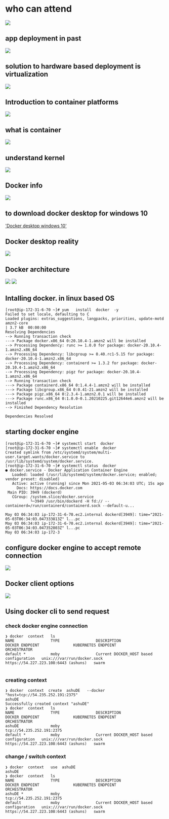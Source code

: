 # who can attend 

<img src="p.png">

## app deployment in past 

<img src="pastapp.png">

## solution to hardware based deployment is virtualization 

<img src="vm.png">

## Introduction to container platforms 

<img src="cre.png">

## what is container 

<img src="cont.png">

## understand  kernel 

<img src="kernel.png">

## Docker info 

<img src="dockerinfo.png">

## to download docker desktop for windows 10 

['Docker desktop windows 10'](https://docs.docker.com/docker-for-windows/install/)

## Docker desktop reality 

<img src="dd.png">


## Docker architecture 

<img src="arch1.png">


<img src="arch2.png">

## Intalling docker. in linux based OS 

```
[root@ip-172-31-6-70 ~]# yum   install  docker  -y
Failed to set locale, defaulting to C
Loaded plugins: extras_suggestions, langpacks, priorities, update-motd
amzn2-core                                                                      | 3.7 kB  00:00:00     
Resolving Dependencies
--> Running transaction check
---> Package docker.x86_64 0:20.10.4-1.amzn2 will be installed
--> Processing Dependency: runc >= 1.0.0 for package: docker-20.10.4-1.amzn2.x86_64
--> Processing Dependency: libcgroup >= 0.40.rc1-5.15 for package: docker-20.10.4-1.amzn2.x86_64
--> Processing Dependency: containerd >= 1.3.2 for package: docker-20.10.4-1.amzn2.x86_64
--> Processing Dependency: pigz for package: docker-20.10.4-1.amzn2.x86_64
--> Running transaction check
---> Package containerd.x86_64 0:1.4.4-1.amzn2 will be installed
---> Package libcgroup.x86_64 0:0.41-21.amzn2 will be installed
---> Package pigz.x86_64 0:2.3.4-1.amzn2.0.1 will be installed
---> Package runc.x86_64 0:1.0.0-0.1.20210225.git12644e6.amzn2 will be installed
--> Finished Dependency Resolution

Dependencies Resolved

```


## starting docker engine 

```
[root@ip-172-31-6-70 ~]# systemctl start  docker 
[root@ip-172-31-6-70 ~]# systemctl enable  docker 
Created symlink from /etc/systemd/system/multi-user.target.wants/docker.service to /usr/lib/systemd/system/docker.service.
[root@ip-172-31-6-70 ~]# systemctl status  docker 
● docker.service - Docker Application Container Engine
   Loaded: loaded (/usr/lib/systemd/system/docker.service; enabled; vendor preset: disabled)
   Active: active (running) since Mon 2021-05-03 06:34:03 UTC; 15s ago
     Docs: https://docs.docker.com
 Main PID: 3949 (dockerd)
   CGroup: /system.slice/docker.service
           └─3949 /usr/bin/dockerd -H fd:// --containerd=/run/containerd/containerd.sock --default-u...

May 03 06:34:03 ip-172-31-6-70.ec2.internal dockerd[3949]: time="2021-05-03T06:34:03.047333813Z" l...pc
May 03 06:34:03 ip-172-31-6-70.ec2.internal dockerd[3949]: time="2021-05-03T06:34:03.047352803Z" l...pc
May 03 06:34:03 ip-172-3

```

## configure docker engine to accept remote connection 

<img src="de.png">

## Docker client options 

<img src="dokcercli.png">

## Using docker cli to send request 

### check docker engine connection 

```
❯ docker  context   ls
NAME                TYPE                DESCRIPTION                               DOCKER ENDPOINT               KUBERNETES ENDPOINT                    ORCHESTRATOR
default *           moby                Current DOCKER_HOST based configuration   unix:///var/run/docker.sock   https://54.227.223.108:6443 (ashuns)   swarm


```

### creating context 

```
❯ docker  context  create  ashuDE   --docker  "host=tcp://54.235.252.191:2375"
ashuDE
Successfully created context "ashuDE"
❯ docker  context   ls
NAME                TYPE                DESCRIPTION                               DOCKER ENDPOINT               KUBERNETES ENDPOINT                    ORCHESTRATOR
ashuDE              moby                                                          tcp://54.235.252.191:2375                                            
default *           moby                Current DOCKER_HOST based configuration   unix:///var/run/docker.sock   https://54.227.223.108:6443 (ashuns)   swarm

```

### change / switch context 

```
❯ docker  context   use  ashuDE
ashuDE
❯ docker  context   ls
NAME                TYPE                DESCRIPTION                               DOCKER ENDPOINT               KUBERNETES ENDPOINT                    ORCHESTRATOR
ashuDE *            moby                                                          tcp://54.235.252.191:2375                                            
default             moby                Current DOCKER_HOST based configuration   unix:///var/run/docker.sock   https://54.227.223.108:6443 (ashuns)   swarm


```


